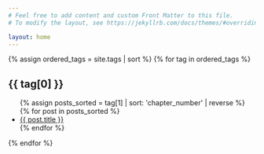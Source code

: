 ```yaml
---
# Feel free to add content and custom Front Matter to this file.
# To modify the layout, see https://jekyllrb.com/docs/themes/#overriding-theme-defaults

layout: home
---
```


<!-- 🔒 隐藏预览内容：每个标签取 chapter_number == 0 的那篇文章 -->
<div id="tag-previews" style="display: none;">
  {% for tag in site.tags %}
    {% assign preview_post = tag[1] | where: "chapter_number", 0 | first %}
    {% if preview_post %}
      <div id="preview-{{ tag[0] | slugify }}">
        {{ preview_post.content | markdownify | strip_html | truncate: 200 }}
      </div>
    {% endif %}
  {% endfor %}
</div>

<!-- 📚 按标签分类展示文章，每个标签下的文章按 chapter_number 倒序排列 -->
{% assign ordered_tags = site.tags | sort %}
{% for tag in ordered_tags %}
  <h2>{{ tag[0] }}</h2>
  <ul>
    {% assign posts_sorted = tag[1] | sort: 'chapter_number' | reverse %}
    {% for post in posts_sorted %}
      <li>
        <a href="{{ post.url }}" class="preview-link" data-tag="{{ tag[0] | slugify }}">
          {{ post.title }}
        </a>
      </li>
    {% endfor %}
  </ul>
{% endfor %}

<!-- 💅 悬浮预览框的样式 -->
<style>
.preview-box {
  position: absolute;
  max-width: 320px;
  padding: 12px;
  background: #fffefc;
  border: 1px solid #ccc;
  box-shadow: 2px 2px 8px rgba(0,0,0,0.15);
  font-size: 14px;
  line-height: 1.4;
  display: none;
  z-index: 9999;
  border-radius: 4px;
  pointer-events: none;
  color: #333;
}
.post-list { display: none; }
</style>

<!-- 🧠 预览交互逻辑 -->
<div id="preview-box" class="preview-box"></div>
<script>
document.addEventListener("DOMContentLoaded", function () {
  const previewBox = document.getElementById("preview-box");

  document.querySelectorAll(".preview-link").forEach(link => {
    link.addEventListener("mouseover", function (e) {
      const tagSlug = this.dataset.tag;
      const previewContent = document.getElementById("preview-" + tagSlug);
      if (previewContent) {
        previewBox.innerHTML = previewContent.innerHTML;
        previewBox.style.display = "block";
      }
    });

    link.addEventListener("mousemove", function (e) {
      previewBox.style.top = (e.pageY + 12) + "px";
      previewBox.style.left = (e.pageX + 12) + "px";
    });

    link.addEventListener("mouseout", function () {
      previewBox.style.display = "none";
    });
  });
});
</script>
